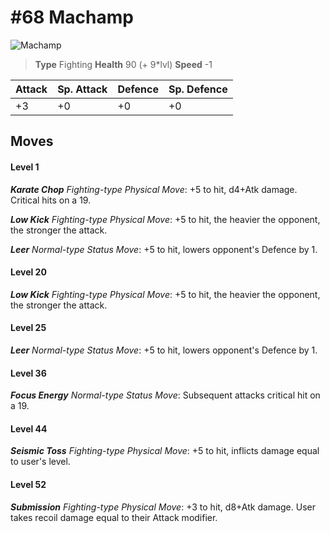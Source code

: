 # #68 Machamp


![Machamp](https://img.pokemondb.net/sprites/home/normal/1x/machamp.png)

> **Type** Fighting
> **Health** 90 (+ 9\*lvl)
> **Speed** -1

| Attack | Sp. Attack | Defence | Sp. Defence |
| ------ | ---------- | ------- | ----------- |
| +3 | +0 | +0 | +0 |

## Moves
#### Level 1

***Karate Chop** Fighting-type Physical Move*: +5 to hit, d4+Atk damage. Critical hits on a 19.

***Low Kick** Fighting-type Physical Move*: +5 to hit, the heavier the opponent, the stronger the attack.

***Leer** Normal-type Status Move*: +5 to hit, lowers opponent's Defence by 1.
#### Level 20

***Low Kick** Fighting-type Physical Move*: +5 to hit, the heavier the opponent, the stronger the attack.
#### Level 25

***Leer** Normal-type Status Move*: +5 to hit, lowers opponent's Defence by 1.
#### Level 36

***Focus Energy** Normal-type Status Move*: Subsequent attacks critical hit on a 19.
#### Level 44

***Seismic Toss** Fighting-type Physical Move*: +5 to hit, inflicts damage equal to user's level.
#### Level 52

***Submission** Fighting-type Physical Move*: +3 to hit, d8+Atk damage. User takes recoil damage equal to their Attack modifier.


